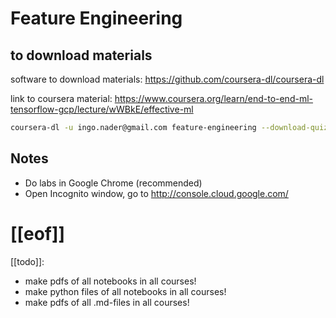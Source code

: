 # Feature Engineering



## to download materials

software to download materials: <https://github.com/coursera-dl/coursera-dl>

link to coursera material: <https://www.coursera.org/learn/end-to-end-ml-tensorflow-gcp/lecture/wWBkE/effective-ml>

```bash
coursera-dl -u ingo.nader@gmail.com feature-engineering --download-quizzes --download-notebooks --about
```



## Notes

* Do labs in Google Chrome (recommended)
* Open Incognito window, go to <http://console.cloud.google.com/>





# [[eof]]



[[todo]]:

* make pdfs of all notebooks in all courses! 
* make python files of all notebooks in all courses!
* make pdfs of all .md-files in all courses!